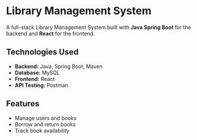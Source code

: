 # Library Management System

A full-stack Library Management System built with **Java Spring Boot** for the backend and **React** for the frontend.

## Technologies Used
- **Backend:** Java, Spring Boot, Maven  
- **Database:** MySQL  
- **Frontend:** React  
- **API Testing:** Postman  

## Features
- Manage users and books  
- Borrow and return books  
- Track book availability  
